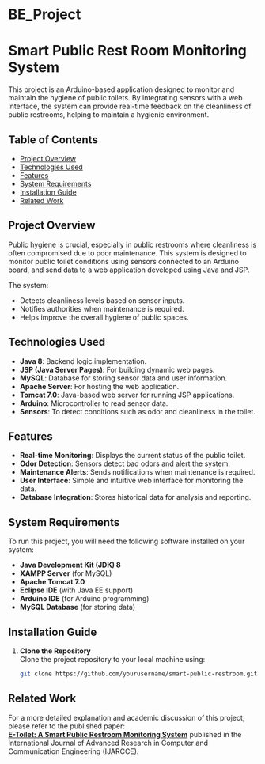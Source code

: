 # BE_Project

# Smart Public Rest Room Monitoring System

This project is an Arduino-based application designed to monitor and maintain the hygiene of public toilets. By integrating sensors with a web interface, the system can provide real-time feedback on the cleanliness of public restrooms, helping to maintain a hygienic environment.

## Table of Contents
- [Project Overview](#project-overview)
- [Technologies Used](#technologies-used)
- [Features](#features)
- [System Requirements](#system-requirements)
- [Installation Guide](#installation-guide)
- [Related Work](#related-work)

## Project Overview
Public hygiene is crucial, especially in public restrooms where cleanliness is often compromised due to poor maintenance. This system is designed to monitor public toilet conditions using sensors connected to an Arduino board, and send data to a web application developed using Java and JSP.

The system:
- Detects cleanliness levels based on sensor inputs.
- Notifies authorities when maintenance is required.
- Helps improve the overall hygiene of public spaces.

## Technologies Used
- **Java 8**: Backend logic implementation.
- **JSP (Java Server Pages)**: For building dynamic web pages.
- **MySQL**: Database for storing sensor data and user information.
- **Apache Server**: For hosting the web application.
- **Tomcat 7.0**: Java-based web server for running JSP applications.
- **Arduino**: Microcontroller to read sensor data.
- **Sensors**: To detect conditions such as odor and cleanliness in the toilet.

## Features
- **Real-time Monitoring**: Displays the current status of the public toilet.
- **Odor Detection**: Sensors detect bad odors and alert the system.
- **Maintenance Alerts**: Sends notifications when maintenance is required.
- **User Interface**: Simple and intuitive web interface for monitoring the data.
- **Database Integration**: Stores historical data for analysis and reporting.

## System Requirements
To run this project, you will need the following software installed on your system:
- **Java Development Kit (JDK) 8**
- **XAMPP Server** (for MySQL)
- **Apache Tomcat 7.0**
- **Eclipse IDE** (with Java EE support)
- **Arduino IDE** (for Arduino programming)
- **MySQL Database** (for storing data)

## Installation Guide

1. **Clone the Repository**  
   Clone the project repository to your local machine using:
   ```bash
   git clone https://github.com/yourusername/smart-public-restroom.git

## Related Work
For a more detailed explanation and academic discussion of this project, please refer to the published paper:  
**[E-Toilet: A Smart Public Restroom Monitoring System](https://ijarcce.com/papers/e-toilet/)** published in the International Journal of Advanced Research in Computer and Communication Engineering (IJARCCE).

